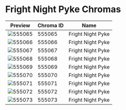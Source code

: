 # Fright Night Pyke Chromas



| Preview | Chroma ID | Name |
|---------|-----------|------|
| ![555065](https://raw.communitydragon.org/latest/plugins/rcp-be-lol-game-data/global/default/v1/champion-chroma-images/555/555065.png) | 555065 | Fright Night Pyke |
| ![555066](https://raw.communitydragon.org/latest/plugins/rcp-be-lol-game-data/global/default/v1/champion-chroma-images/555/555066.png) | 555066 | Fright Night Pyke |
| ![555067](https://raw.communitydragon.org/latest/plugins/rcp-be-lol-game-data/global/default/v1/champion-chroma-images/555/555067.png) | 555067 | Fright Night Pyke |
| ![555068](https://raw.communitydragon.org/latest/plugins/rcp-be-lol-game-data/global/default/v1/champion-chroma-images/555/555068.png) | 555068 | Fright Night Pyke |
| ![555069](https://raw.communitydragon.org/latest/plugins/rcp-be-lol-game-data/global/default/v1/champion-chroma-images/555/555069.png) | 555069 | Fright Night Pyke |
| ![555070](https://raw.communitydragon.org/latest/plugins/rcp-be-lol-game-data/global/default/v1/champion-chroma-images/555/555070.png) | 555070 | Fright Night Pyke |
| ![555071](https://raw.communitydragon.org/latest/plugins/rcp-be-lol-game-data/global/default/v1/champion-chroma-images/555/555071.png) | 555071 | Fright Night Pyke |
| ![555072](https://raw.communitydragon.org/latest/plugins/rcp-be-lol-game-data/global/default/v1/champion-chroma-images/555/555072.png) | 555072 | Fright Night Pyke |
| ![555073](https://raw.communitydragon.org/latest/plugins/rcp-be-lol-game-data/global/default/v1/champion-chroma-images/555/555073.png) | 555073 | Fright Night Pyke |